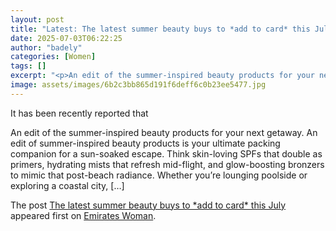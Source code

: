 ```yaml
---
layout: post
title: "Latest: The latest summer beauty buys to *add to card* this July"
date: 2025-07-03T06:22:25
author: "badely"
categories: [Women]
tags: []
excerpt: "<p>An edit of the summer-inspired beauty products for your next getaway. An edit of summer-inspired beauty products is your ultimate packing companion"
image: assets/images/6b2c3bb865d191f6deff6c0b23ee5477.jpg
---
```


It has been recently reported that <p>An edit of the summer-inspired beauty products for your next getaway. An edit of summer-inspired beauty products is your ultimate packing companion for a sun-soaked escape. Think skin-loving SPFs that double as primers, hydrating mists that refresh mid-flight, and glow-boosting bronzers to mimic that post-beach radiance. Whether you&#8217;re lounging poolside or exploring a coastal city, [&#8230;]</p>
<p>The post <a href="https://emirateswoman.com/the-latest-summer-beauty-buys-to-add-to-card-this-july/" rel="nofollow">The latest summer beauty buys to *add to card* this July</a> appeared first on <a href="https://emirateswoman.com" rel="nofollow">Emirates Woman</a>.</p>


